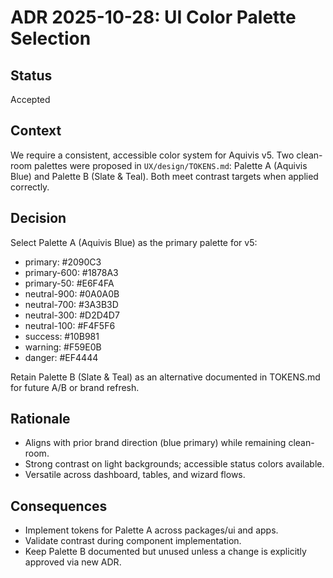 # ADR 2025-10-28: UI Color Palette Selection

## Status
Accepted

## Context
We require a consistent, accessible color system for Aquivis v5. Two clean-room palettes were proposed in `UX/design/TOKENS.md`: Palette A (Aquivis Blue) and Palette B (Slate & Teal). Both meet contrast targets when applied correctly.

## Decision
Select Palette A (Aquivis Blue) as the primary palette for v5:
- primary: #2090C3
- primary-600: #1878A3
- primary-50: #E6F4FA
- neutral-900: #0A0A0B
- neutral-700: #3A3B3D
- neutral-300: #D2D4D7
- neutral-100: #F4F5F6
- success: #10B981
- warning: #F59E0B
- danger: #EF4444

Retain Palette B (Slate & Teal) as an alternative documented in TOKENS.md for future A/B or brand refresh.

## Rationale
- Aligns with prior brand direction (blue primary) while remaining clean-room.
- Strong contrast on light backgrounds; accessible status colors available.
- Versatile across dashboard, tables, and wizard flows.

## Consequences
- Implement tokens for Palette A across packages/ui and apps.
- Validate contrast during component implementation.
- Keep Palette B documented but unused unless a change is explicitly approved via new ADR.

